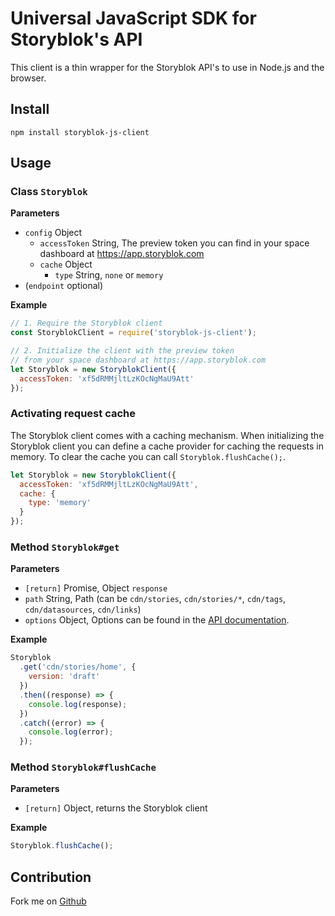 # Universal JavaScript SDK for Storyblok's API

This client is a thin wrapper for the Storyblok API's to use in Node.js and the browser.

## Install

```
npm install storyblok-js-client
```

## Usage

### Class `Storyblok`

**Parameters**

- `config` Object
  - `accessToken` String, The preview token you can find in your space dashboard at https://app.storyblok.com
  - `cache` Object
    - `type` String, `none` or `memory`
- (`endpoint` optional)

**Example**

```javascript
// 1. Require the Storyblok client
const StoryblokClient = require('storyblok-js-client');

// 2. Initialize the client with the preview token 
// from your space dashboard at https://app.storyblok.com
let Storyblok = new StoryblokClient({
  accessToken: 'xf5dRMMjltLzKOcNgMaU9Att'
});
```

### Activating request cache

The Storyblok client comes with a caching mechanism.
When initializing the Storyblok client you can define a cache provider for caching the requests in memory.
To clear the cache you can call `Storyblok.flushCache();`.

```javascript
let Storyblok = new StoryblokClient({
  accessToken: 'xf5dRMMjltLzKOcNgMaU9Att',
  cache: {
    type: 'memory'
  }
});
```

### Method `Storyblok#get`

**Parameters**
- `[return]` Promise, Object `response`
- `path` String, Path (can be `cdn/stories`, `cdn/stories/*`, `cdn/tags`, `cdn/datasources`, `cdn/links`)
- `options` Object, Options can be found in the [API documentation](https://www.storyblok.com/docs/Delivery-Api/get-a-story).

**Example**

```javascript
Storyblok
  .get('cdn/stories/home', {
    version: 'draft'
  })
  .then((response) => {
    console.log(response);
  })
  .catch((error) => {
    console.log(error);
  });
```

### Method `Storyblok#flushCache`

**Parameters**

- `[return]` Object, returns the Storyblok client

**Example**

```javascript
Storyblok.flushCache();
```

## Contribution

Fork me on [Github](https://github.com/storyblok/storyblok-js-client)
